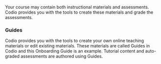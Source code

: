 Your course may contain both instructional materials and assessments. Codio provides you with the tools to create these materials and grade the assessments.

### Guides

Codio provides you with the tools to create your own online teaching materials or edit existing materials. These materials are called Guides in Codio and this Onboarding Guide is an example. Tutorial content and auto-graded assessments are authored using Guides.

